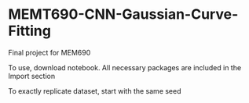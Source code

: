 # MEMT690-CNN-Gaussian-Curve-Fitting
Final project for MEM690

To use, download notebook. All necessary packages are included in the Import section

To exactly replicate dataset, start with the same seed
